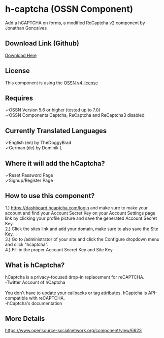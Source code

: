 # h-captcha (OSSN Component)
Add a hCAPTCHA on forms, a modified ReCaptcha v2 component by Jonathan Goncalves

## Download Link (Github)
[Download Here](https://github.com/thedoggybrad/hcaptcha-ossn/releases/download/1.3/hcaptcha.zip)

## License
This component is using the [OSSN v4 license](https://www.opensource-socialnetwork.org/licence/v4.0.html)

## Requires
✓OSSN Version 5.6 or higher (tested up to 7.0)
<br>
✓OSSN Components Captcha, ReCaptcha and ReCaptcha3 disabled

## Currently Translated Languages
✓English (en) by TheDoggyBrad
<br>
✓German (de) by Dominik L


## Where it will add the hCaptcha?
✓Reset Password Page
<br>
✓Signup/Register Page

## How to use this component?
1.) https://dashboard.hcaptcha.com/login and make sure to make your account and find your Account Secret Key on your Account Settings page link by clicking your profile picture and save the generated Account Secret Key.
<br>
2.) Click the sites link and add your domain, make sure to also save the Site Key.
<br>
3.) Go to /administrator of your site and click the Configure dropdown menu and click "hcaptcha".
<br>
4.) Fill in the proper Account Secret Key and Site Key

## What is hCaptcha?
hCaptcha is a privacy-focused drop-in replacement for reCAPTCHA. 
<br>
-Twitter Account of hCaptcha
<br>
<br>
You don't have to update your callbacks or tag attributes. hCaptcha is API-compatible with reCAPTCHA.<br>
-hCaptcha's documentation

## More Details
https://www.opensource-socialnetwork.org/component/view/6623
